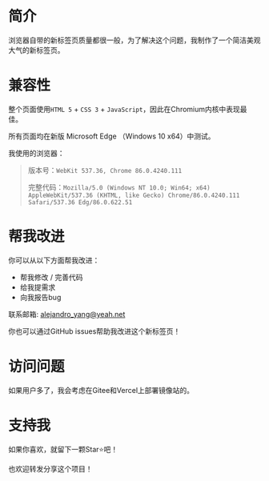 # 简介
浏览器自带的新标签页质量都很一般，为了解决这个问题，我制作了一个简洁美观大气的新标签页。

# 兼容性
整个页面使用`HTML 5` + `CSS 3` + `JavaScript`，因此在Chromium内核中表现最佳。

所有页面均在新版 Microsoft Edge （Windows 10 x64）中测试。

我使用的浏览器：

> 版本号：`WebKit 537.36, Chrome 86.0.4240.111`
>
> 完整代码：`Mozilla/5.0 (Windows NT 10.0; Win64; x64) AppleWebKit/537.36 (KHTML, like Gecko) Chrome/86.0.4240.111 Safari/537.36 Edg/86.0.622.51`

# 帮我改进
你可以从以下方面帮我改进：
+ 帮我修改 / 完善代码
+ 给我提需求
+ 向我报告bug

联系邮箱: <alejandro_yang@yeah.net>

你也可以通过GitHub issues帮助我改进这个新标签页！

# 访问问题
如果用户多了，我会考虑在Gitee和Vercel上部署镜像站的。

# 支持我
如果你喜欢，就留下一颗Star⭐吧！

也欢迎转发分享这个项目！